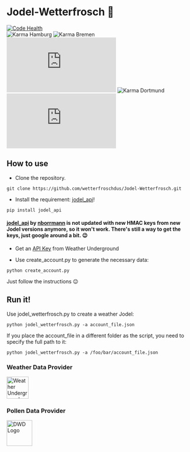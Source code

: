 # Jodel-Wetterfrosch 🐸
[![Code Health](https://landscape.io/github/wetterfroschdus/Jodel-Wetterfrosch/master/landscape.svg?style=flat)](https://landscape.io/github/wetterfroschdus/Jodel-Wetterfrosch/master)                                                                 
![Karma Hamburg](https://img.shields.io/badge/dynamic/json.svg?label=Hamburg&colorB=477eff&prefix=Karma%3A%20&suffix=&query=$..Hamburg&uri=https://raw.githubusercontent.com/wetterfroschdus/karma-badges/master/karma.json) ![Karma Bremen](https://img.shields.io/badge/dynamic/json.svg?label=Bremen&colorB=477eff&prefix=Karma%3A%20&suffix=&query=$..Bremen&uri=https://raw.githubusercontent.com/wetterfroschdus/karma-badges/master/karma.json) ![Karma Düsseldorf](https://img.shields.io/badge/dynamic/json.svg?label=Düsseldorf&colorB=477eff&prefix=Karma%3A%20&suffix=&query=$..Duesseldorf&uri=https://raw.githubusercontent.com/wetterfroschdus/karma-badges/master/karma.json) ![Karma Dortmund](https://img.shields.io/badge/dynamic/json.svg?label=Dortmund&colorB=477eff&prefix=Karma%3A%20&suffix=&query=$..Dortmund&uri=https://raw.githubusercontent.com/wetterfroschdus/karma-badges/master/karma.json) ![Karma Mönchengladbach](https://img.shields.io/badge/dynamic/json.svg?label=Mönchengladbach&colorB=477eff&prefix=Karma%3A%20&suffix=&query=$..Moenchengladbach&uri=https://raw.githubusercontent.com/wetterfroschdus/karma-badges/master/karma.json)


## How to use
- Clone the repository.
```
git clone https://github.com/wetterfroschdus/Jodel-Wetterfrosch.git
```
- Install the requirement: [jodel_api](https://github.com/nborrmann/jodel_api/)!
```
pip install jodel_api
```
#### [jodel_api](https://github.com/nborrmann/jodel_api/) by [nborrmann](https://github.com/nborrmann) is not updated with new HMAC keys from new Jodel versions anymore, so it won't work. There's still a way to get the keys, just google around a bit. 😉 

- Get an [API Key](https://www.wunderground.com/weather/api/d/pricing.html) from Weather Underground

- Use create_account.py to generate the necessary data:
```
python create_account.py
```
 Just follow the instructions 😉

## Run it!
Use jodel_wetterfrosch.py to create a weather Jodel:
```
python jodel_wetterfrosch.py -a account_file.json
```
If you place the account_file in a different folder as the script, you need to specify the full path to it:
```
python jodel_wetterfrosch.py -a /foo/bar/account_file.json
```








### Weather Data Provider
<a href="https://www.wunderground.com/" target="_blank"><img src="https://icons.wxug.com/logos/PNG/wundergroundLogo_4c_horz.png" 
alt="Weather Underground Logo" height="60" border="0" /></a>

### Pollen Data Provider
<a href="https://www.dwd.de"><img src="https://upload.wikimedia.org/wikipedia/de/thumb/7/7b/DWD-Logo_2013.svg/800px-DWD-Logo_2013.svg.png" 
alt="DWD Logo" height="70" border="0" /></a>
